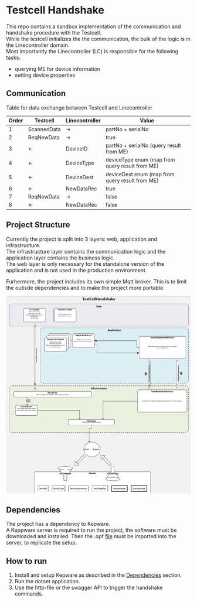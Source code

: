 # Testcell Handshake 

This repo contains a sandbox implementation of the communication and handshake procedure with the Testcell.   
While the testcell initializes the the communication, the bulk of the logic is in the Linecontroller domain.  
Most importantly the Linecontroller (LC) is responsible for the following tasks:

 - querying ME for device information
 - setting device properties


## Communication 
Table for data exchange between Testcell and Linecontroller

|Order | Testcell     | Linecontroller    | Value |
|----|--------------|-----------|-------|
|1| ScannedData  | ->        | partNo + serialNo |
|2| ReqNewData   | ->        | true |
|3| <-           | DeviceID  | partNo + serialNo (query result from ME)|
|4| <-           | DeviceType| deviceType enum (map from query result from ME)|
|5| <-           | DeviceDest| deviceDest enum (map from query result from ME)|
|6| <-           | NewDataRec| true |
|7| ReqNewData   | ->        | false |
|8| <-           | NewDataRec| false |


## Project Structure
Currently the project is split into 3 layers: web, application and infrastructure.  
The infrastructure layer contains the communication logic and the application layer contains the business logic.  
The web layer is only necessary for the standalone version of the application and is not used in the production environment. 

Furhermore, the project includes its own simple Mqtt broker. This is to limit the outisde dependencies and to make the project more portable.

![ProjectStructure](/assets/TestcellHandshakeProject.png)

## Dependencies 
The project has a dependency to Kepware.  
A Keppware server is required to run the project, the software must be downloaded and installed. 
Then the .opf [file](/ProjectDependencies/TestCellHandshakeKepSetup.opf) must be imported into the server, to replicate the setup. 


## How to run 

1) Install and setup Kepware as described in the [Dependencies](#Dependencies) section. 
2) Run the dotnet application.
3) Use the http-file or the swagger API to trigger the handshake commands. 

